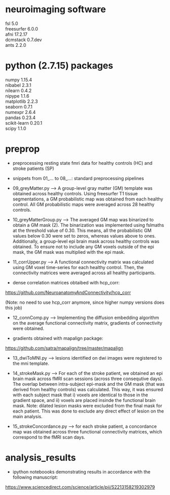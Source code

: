 # neuroimaging software

fsl 5.0  
freesurfer 6.0.0  
afni 17.2.17  
dcmstack 0.7.dev  
ants 2.2.0  

# python (2.7.15) packages

numpy 1.15.4  
nibabel 2.3.1  
nilearn 0.4.2  
nipype 1.1.6  
matplotlib 2.2.3  
seaborn 0.7.1  
numexpr 2.6.4  
pandas 0.23.4  
scikit-learn 0.20.1  
scipy 1.1.0  

# preprop

- preprocessing resting state fmri data for healthy controls (HC) and stroke patients (SP)

- snippets from 01_... to 08_...: standard preprocessing pipelines 

- 09_greyMatter.py --> A group-level gray matter (GM) template was obtained across healthy controls. Using freesurfer T1 tissue segmentations, a GM probabilistic map was obtained from each healthy control. All GM probabilistic maps were averaged across 28 healthy controls.

- 10_greyMatterGroup.py --> The averaged GM map was binarized to obtain a GM mask (2). The binarization was implemented using fslmaths at the threshold value of 0.30. This means, all the probabilistic GM values below 0.30 were set to zeros, whereas values above to ones. Additionally, a group-level epi brain mask across healthy controls was obtained. To ensure not to include any GM voxels outside of the epi mask, the GM mask was multiplied with the epi mask. 

- 11_corrUpper.py --> A functional connectivity matrix was calculated using GM voxel time-series for each healthy control. Then, the connectivity matrices were averaged across all healthy participants.

- dense correlation matrices obtaibed with hcp_corr:

https://github.com/NeuroanatomyAndConnectivity/hcp_corr

(Note: no need to use hcp_corr anymore, since higher numpy versions does this job)

- 12_connComp.py --> Implementing the diffusion embedding algorithm on the average functional connectivity matrix, gradients of connectivity were obtained. 

- gradients obtained with mapalign package:
 
https://github.com/satra/mapalign/tree/master/mapalign

- 13_dwiToMNI.py --> lesions identified on dwi images were registered to the mni template. 

- 14_strokeMask.py --> For each of the stroke patient, we obtained an epi brain mask across fMRI scan sessions (across three consequtive days). The overlap between intra-subject epi-mask and the GM mask (that was derived from healthy controls) was calculated. This way, it was ensured with each subject mask that i) voxels are identical to those in the gradient space, and ii) voxels are placed insinde the functional brain mask. Note: dilated lesion masks were excluded from the final mask for each patient. This was done to exclude any direct effect of lesion on the main analysis.

- 15_strokeConcordance.py --> for each stroke patient, a concordance map was obtained across three functional connectivity matrices, which correspond to the fMRI scan days. 

# analysis_results

- ipython noteboooks demonstrating results in accordance with the following manuscript:

https://www.sciencedirect.com/science/article/pii/S2213158219302979




